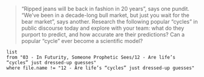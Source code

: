 > “Ripped jeans will be back in fashion in 20 years”, says one pundit. “We’ve been in a decade-long bull market, but just you wait for the bear market”, says another. Research the following popular “cycles” in public discourse today and explore with your team: what do they purport to predict, and how accurate are their predictions? Can a popular “cycle” ever become a scientific model?

 ```dataview
list
from "03 - In Futurity, Someone Prophetic Sees/12 - Are life’s “cycles” just dressed-up guesses"
where file.name != "12 - Are life’s “cycles” just dressed-up guesses"
```